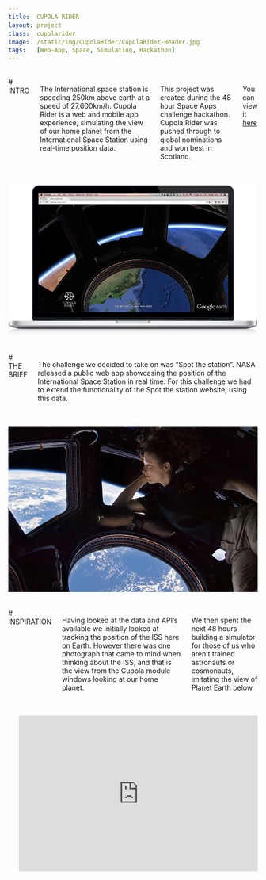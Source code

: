 ```yaml
---
title:  CUPOLA RIDER
layout: project
class:  cupolarider
image:  /static/img/CupolaRider/CupolaRider-Header.jpg
tags:   [Web-App, Space, Simulation, Hackathon]
---
```


<div class="row">
  <div class="two columns">&nbsp;</div>
  <div class="eight columns" markdown="1">
# INTRO

The International space station is speeding 250km above earth at a speed of 27,600km/h. Cupola Rider is a web and mobile app experience, simulating the view of our home planet from the International Space Station using real-time position data.

This project was created during the 48 hour Space Apps challenge hackathon. Cupola Rider was pushed through to global nominations and won best in Scotland.

You can view it [here](https://2013.spaceappschallenge.org/project/cupola-rider/ "Link")
  </div>
  <div class="two columns">&nbsp;</div>
</div>


<div class="row">
  <div class="three columns">&nbsp;</div>
  <div class="six columns">
    <img src="/static/img/CupolaRider/CupolaRiderDemo.jpg">
  </div>
  <div class="three columns">&nbsp;</div>
</div>


<div class="row">
  <div class="two columns">&nbsp;</div>
  <div class="eight columns" markdown="1">
# THE BRIEF

The challenge we decided to take on was “Spot the station”. NASA released a public web app showcasing the position of the International Space Station in real time. For this challenge we had to extend the functionality of the Spot the station website, using this data.
  </div>
  <div class="two columns">&nbsp;</div>
</div>


<div class="row">
  <div class="two columns">&nbsp;</div>
  <div class="eight columns">
    <img src="/static/img/CupolaRider/ISSCupola.jpg">
  </div>
  <div class="two columns">&nbsp;</div>
</div>


<div class="row">
  <div class="two columns">&nbsp;</div>
  <div class="eight columns" markdown="1">
# INSPIRATION

Having looked at the data and API’s available we initially looked at tracking the position of the ISS here on Earth. However there was one photograph that came to mind when thinking about the ISS, and that is the view from the Cupola module windows looking at our home planet. 

We then spent the next 48 hours building a simulator for those of us who aren’t trained astronauts or cosmonauts, imitating the view of Planet Earth below.
  </div>
  <div class="two columns">&nbsp;</div>
</div>


<div class="row">
  <div class="two columns">&nbsp;</div>
  <div class="eight columns">
    <div style="margin-bottom:2.5rem"></div>
    <iframe width="560" height="315" src="https://www.youtube.com/embed/KWPGnWbp7oU" frameborder="0" allowfullscreen></iframe>
    </div>
  <div class="two columns">&nbsp;</div>
</div>
